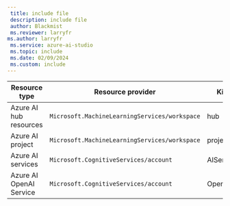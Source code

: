 ```yaml
---
 title: include file
 description: include file
 author: Blackmist
 ms.reviewer: larryfr
ms.author: larryfr
 ms.service: azure-ai-studio
 ms.topic: include
 ms.date: 02/09/2024
 ms.custom: include
---
```


|Resource type|Resource provider|Kind|
|---|---|---|
|Azure AI hub resources|`Microsoft.MachineLearningServices/workspace`|hub|
|Azure AI project|`Microsoft.MachineLearningServices/workspace`|project|
|Azure AI services|`Microsoft.CognitiveServices/account`|AIServices|
|Azure AI OpenAI Service|`Microsoft.CognitiveServices/account`|OpenAI|